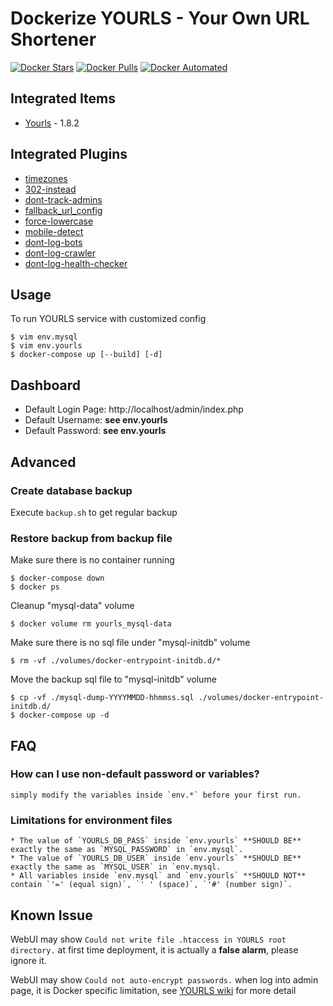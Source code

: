 # Dockerize YOURLS - Your Own URL Shortener

[![Docker Stars](https://img.shields.io/docker/stars/guessi/docker-yourls.svg)](https://hub.docker.com/r/guessi/docker-yourls/)
[![Docker Pulls](https://img.shields.io/docker/pulls/guessi/docker-yourls.svg)](https://hub.docker.com/r/guessi/docker-yourls/)
[![Docker Automated](https://img.shields.io/docker/automated/guessi/docker-yourls.svg)](https://hub.docker.com/r/guessi/docker-yourls/)


## Integrated Items

* [Yourls](http://yourls.org) - 1.8.2


## Integrated Plugins

* [timezones](https://github.com/YOURLS/timezones)
* [302-instead](https://github.com/timcrockford/302-instead)
* [dont-track-admins](https://github.com/dgw/yourls-dont-track-admins)
* [fallback_url_config](http://diegopeinador.com/fallback-url-yourls-plugin)
* [force-lowercase](https://github.com/YOURLS/force-lowercase)
* [mobile-detect](https://github.com/guessi/yourls-mobile-detect)
* [dont-log-bots](https://github.com/YOURLS/dont-log-bots)
* [dont-log-crawler](https://github.com/luixxiul/dont-log-crawlers)
* [dont-log-health-checker](https://github.com/guessi/yourls-dont-log-health-checker)


## Usage

To run YOURLS service with customized config

    $ vim env.mysql
    $ vim env.yourls
    $ docker-compose up [--build] [-d]


## Dashboard

* Default Login Page: http://localhost/admin/index.php
* Default Username: **see env.yourls**
* Default Password: **see env.yourls**


## Advanced

### Create database backup

Execute `backup.sh` to get regular backup


### Restore backup from backup file

Make sure there is no container running

    $ docker-compose down
    $ docker ps

Cleanup "mysql-data" volume

    $ docker volume rm yourls_mysql-data

Make sure there is no sql file under "mysql-initdb" volume

    $ rm -vf ./volumes/docker-entrypoint-initdb.d/*

Move the backup sql file to "mysql-initdb" volume

    $ cp -vf ./mysql-dump-YYYYMMDD-hhmmss.sql ./volumes/docker-entrypoint-initdb.d/
    $ docker-compose up -d


## FAQ

### How can I use non-default password or variables?

    simply modify the variables inside `env.*` before your first run.

### Limitations for environment files

    * The value of `YOURLS_DB_PASS` inside `env.yourls` **SHOULD BE** exactly the same as `MYSQL_PASSWORD` in `env.mysql`.
    * The value of `YOURLS_DB_USER` inside `env.yourls` **SHOULD BE**  exactly the same as `MYSQL_USER` in `env.mysql.
    * All variables inside `env.mysql` and `env.yourls` **SHOULD NOT** contain `'=' (equal sign)`, `' ' (space)`, `'#' (number sign)`.

## Known Issue

WebUI may show `Could not write file .htaccess in YOURLS root directory.`
at first time deployment, it is actually a **false alarm**, please ignore it.

WebUI may show `Could not auto-encrypt passwords.` when log into admin page,
it is Docker specific limitation, see [YOURLS wiki](https://github.com/YOURLS/YOURLS/wiki/Username-Passwords) for more detail
